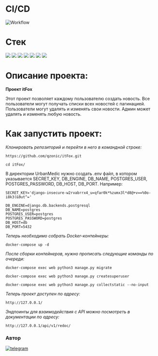 # CI/CD
![Workflow](https://github.com/qzonic/itFox/actions/workflows/main.yml/badge.svg)

# Стек
<img src="https://img.shields.io/badge/Python-4169E1?style=for-the-badge"/> <img src="https://img.shields.io/badge/Django-008000?style=for-the-badge"/> <img src="https://img.shields.io/badge/DRF-800000?style=for-the-badge"/> <img src="https://img.shields.io/badge/Docker-00BFFF?style=for-the-badge"/> <img src="https://img.shields.io/badge/PostgreSQL-87CEEB?style=for-the-badge"/> <img src="https://img.shields.io/badge/Nginx-67c273?style=for-the-badge"/> <img src="https://img.shields.io/badge/Gunicorn-06bd1e?style=for-the-badge"/>

# Описание проекта:

**Проект itFox**

Этот проект позволяет каждому пользователю создать новость. Все пользователи могут получать
списки всех новостей с пагинацией. Пользователи могут удалять и изменять свои
новости. Админ может удалять и изменять любую новость.

# Как запустить проект:

*Клонировать репозиторий и перейти в него в командной строке:*
```
https://github.com/qzonic/itFox.git
```
```
cd itFox/
```

В директории UrbanMedic нужно создать .env файл, в котором указывается 
SECRET_KEY, DB_ENGINE, DB_NAME, POSTGRES_USER, POSTGRES_PASSWORD, DB_HOST, DB_PORT.
Например:
```
SECRET_KEY='django-insecure-w2rvabrrx4_u=qfar0k*%zumx3l*d8@+v==%0o-i8k3(&9ut^='

DB_ENGINE=django.db.backends.postgresql
DB_NAME=postgres
POSTGRES_USER=postgres
POSTGRES_PASSWORD=postgres
DB_HOST=db
DB_PORT=5432
```

*Теперь необходимо собрать Docker-контейнеры:*
```
docker-compose up -d
```

*После сборки контейнеров, нужно прописать следующие команды по очереди:*
```
docker-compose exec web python3 manage.py migrate
```

```
docker-compose exec web python3 manage.py createsuperuser
```

```
docker-compose exec web python3 manage.py collectstatic --no-input
```

*Теперь проект доступен по адресу:*
```
http://127.0.0.1/
```

*Эндпоинты для взаимодействия с API можно посмотреть в документации по адресу:*
```
http://127.0.0.1/api/v1/redoc/
```

### Автор
[![telegram](https://img.shields.io/badge/Telegram-Join-blue)](https://t.me/qzonic)
